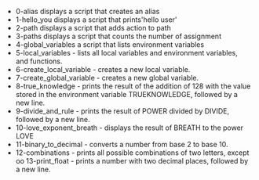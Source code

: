 - 0-alias displays a script that creates an alias
- 1-hello_you displays a script that prints'hello user'
- 2-path displays a script that adds action to path
- 3-paths displays a script that counts the number of assignment
- 4-global_variables a script that lists environment variables
- 5-local_variables - lists all local variables and environment variables, and functions.
- 6-create_local_variable - creates a new local variable.
- 7-create_global_variable - creates a new global variable.
- 8-true_knowledge - prints the result of the addition of 128 with the value stored in the environment variable TRUEKNOWLEDGE, followed by a new line.
- 9-divide_and_rule - prints the result of POWER divided by DIVIDE, followed by a new line.
- 10-love_exponent_breath - displays the result of BREATH to the power LOVE
- 11-binary_to_decimal - converts a number from base 2 to base 10.
- 12-combinations - prints all possible combinations of two letters, except oo 13-print_float - prints a number with two decimal places, followed by a new line.

